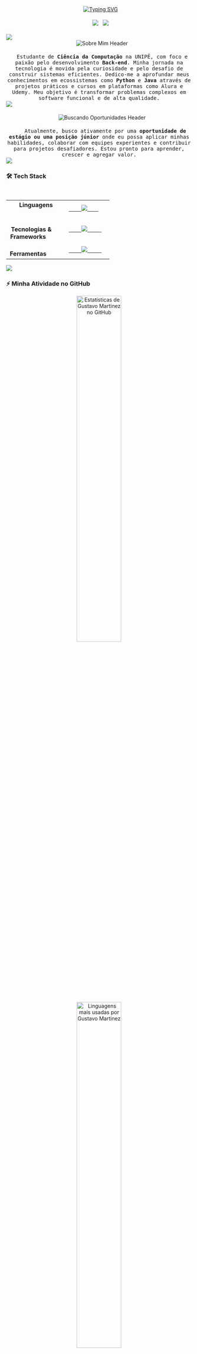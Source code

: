 <div align="center">
  <a href="https://git.io/typing-svg"><img src="https://readme-typing-svg.herokuapp.com?font=Fira+Code&size=28&pause=1000&color=00BFBF&center=true&vCenter=true&width=435&lines=Fullstack+Developer;Apaixonado+por+Python+%26+Java;Estudante+de+Ciência+da+Computação" alt="Typing SVG" /></a>
</div>

<div align="center" style="margin-top: 20px; margin-bottom: 20px;">
  <a href="https://br.linkedin.com/in/gustavo-martinezx" target="_blank"><img src="https://img.shields.io/badge/LinkedIn-%230077B5.svg?&style=for-the-badge&logo=linkedin&logoColor=white"></a>
  <a href="mailto:seu-email@exemplo.com"><img src="https://img.shields.io/badge/Gmail-D14836?style=for-the-badge&logo=gmail&logoColor=white"></a>
</div>

<img src="https://user-images.githubusercontent.com/73097560/115834477-dbab4500-a447-11eb-908a-139a6edaec5c.gif">

<div align="center" style="margin-bottom: 20px;">
    <img src="https://img.shields.io/badge/SOBRE_MIM-0D1117?style=for-the-badge&logo=aboutme&logoColor=00bfbf" alt="Sobre Mim Header"/>
</div>

<samp>
<div align="center">
  Estudante de <strong>Ciência da Computação</strong> na UNIPÊ, com foco e paixão pelo desenvolvimento <strong>Back-end</strong>. Minha jornada na tecnologia é movida pela curiosidade e pelo desafio de construir sistemas eficientes. Dedico-me a aprofundar meus conhecimentos em ecossistemas como <strong>Python</strong> e <strong>Java</strong> através de projetos práticos e cursos em plataformas como Alura e Udemy. Meu objetivo é transformar problemas complexos em software funcional e de alta qualidade.
</div>
</samp>

<img src="https://user-images.githubusercontent.com/73097560/115834477-dbab4500-a447-11eb-908a-139a6edaec5c.gif">

<div align="center" style="margin-bottom: 20px; margin-top: 20px;">
    <img src="https://img.shields.io/badge/BUSCANDO_OPORTUNIDADES-0D1117?style=for-the-badge&logo=buffer&logoColor=00bfbf" alt="Buscando Oportunidades Header"/>
</div>

<samp>
<div align="center">
    Atualmente, busco ativamente por uma <strong>oportunidade de estágio ou uma posição júnior</strong> onde eu possa aplicar minhas habilidades, colaborar com equipes experientes e contribuir para projetos desafiadores. Estou pronto para aprender, crescer e agregar valor.
</div>
</samp>

<img src="https://user-images.githubusercontent.com/73097560/115834477-dbab4500-a447-11eb-908a-139a6edaec5c.gif">

### 🛠️ Tech Stack

<table align="center">
  <tr>
    <td align="center" width="120">
      <strong>Linguagens</strong>
    </td>
    <td>
      <a href="https://skillicons.dev">
        <img src="https://skillicons.dev/icons?i=python,java,javascript,html,css,linux" />
      </a>
    </td>
  </tr>
  <tr>
    <td align="center">
      <strong>Tecnologias &<br>Frameworks</strong>
    </td>
    <td>
      <a href="https://skillicons.dev">
        <img src="https://skillicons.dev/icons?i=spring,django,nodejs,react" />
        </a>
    </td>
  </tr>
  <tr>
    <td align="center">
      <strong>Ferramentas</strong>
    </td>
    <td>
      <a href="https://skillicons.dev">
        <img src="https://skillicons.dev/icons?i=git,github,vscode,docker,mysql,postgresql" />
        </a>
    </td>
  </tr>
</table>

<img src="https://user-images.githubusercontent.com/73097560/115834477-dbab4500-a447-11eb-908a-139a6edaec5c.gif">

### ⚡ Minha Atividade no GitHub

<div align="center">
  <img width="49%" src="https://github-readme-stats.vercel.app/api?username=gustavomartinezx&show_icons=true&count_private=true&hide_border=true&title_color=00bfbf&icon_color=00bfbf&text_color=c9d1d9&bg_color=0d1117" alt="Estatísticas de Gustavo Martinez no GitHub" />
  <img width="49%" src="https://github-readme-stats.vercel.app/api/top-langs/?username=gustavomartinezx&layout=compact&hide_border=true&title_color=00bfbf&text_color=c9d1d9&bg_color=0d1117" alt="Linguagens mais usadas por Gustavo Martinez"/>
</div>

[![Gráfico de Atividade no GitHub](https://github-readme-activity-graph.vercel.app/graph?username=gustavomartinezx&theme=react-dark&hide_border=true)](https://github.com/ashutosh00710/github-readme-activity-graph)

<div align="center">
  <img src="https://komarev.com/ghpvc/?username=gustavomartinezx&style=for-the-badge&color=blueviolet" alt="Contador de visitas no perfil"/>
</div>
